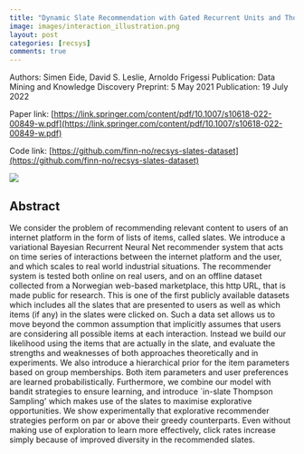 ```yaml
---
title: "Dynamic Slate Recommendation with Gated Recurrent Units and Thompson Sampling"
image: images/interaction_illustration.png
layout: post
categories: [recsys]
comments: true
---
```

Authors: Simen Eide, David S. Leslie, Arnoldo Frigessi
Publication: Data Mining and Knowledge Discovery
Preprint: 5 May 2021
Publication: 19 July 2022

Paper link: 
[https://link.springer.com/content/pdf/10.1007/s10618-022-00849-w.pdf](https://link.springer.com/content/pdf/10.1007/s10618-022-00849-w.pdf)

Code link:
[https://github.com/finn-no/recsys-slates-dataset](https://github.com/finn-no/recsys-slates-dataset)

![]({{site.baseurl}}/images/interaction_illustration.png)


## Abstract

We consider the problem of recommending relevant content to users of an internet platform in the form of lists of items, called slates. We introduce a variational Bayesian Recurrent Neural Net recommender system that acts on time series of interactions between the internet platform and the user, and which scales to real world industrial situations. The recommender system is tested both online on real users, and on an offline dataset collected from a Norwegian web-based marketplace, this http URL, that is made public for research. This is one of the first publicly available datasets which includes all the slates that are presented to users as well as which items (if any) in the slates were clicked on. Such a data set allows us to move beyond the common assumption that implicitly assumes that users are considering all possible items at each interaction. Instead we build our likelihood using the items that are actually in the slate, and evaluate the strengths and weaknesses of both approaches theoretically and in experiments. We also introduce a hierarchical prior for the item parameters based on group memberships. Both item parameters and user preferences are learned probabilistically. Furthermore, we combine our model with bandit strategies to ensure learning, and introduce `in-slate Thompson Sampling' which makes use of the slates to maximise explorative opportunities. We show experimentally that explorative recommender strategies perform on par or above their greedy counterparts. Even without making use of exploration to learn more effectively, click rates increase simply because of improved diversity in the recommended slates.

